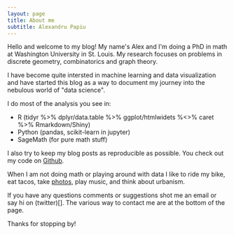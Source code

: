 ```yaml
---
layout: page
title: About me
subtitle: Alexandru Papiu
---
```


Hello and welcome to my blog! My name's Alex and I'm doing a PhD in math at Washington University in St. Louis. My research focuses on problems in discrete geometry, combinatorics and graph theory. 

I have become quite intersted in machine learning and data visualization and have started this blog as a way to document my journey into the nebulous world of "data science". 

I do most of the analysis you see in:  

- R (tidyr %>% dplyr/data.table %>% ggplot/htmlwidets %<>% caret %>% Rmarkdown/Shiny) 
- Python (pandas, scikit-learn in jupyter)
- SageMath (for pure math stuff)

I also try to keep my blog posts as reproducible as possible. You check out my code on [Github](https://github.com/apapiu?tab=repositories).

When I am not doing math or playing around with data I like to ride my bike, eat tacos, take [photos](http://alexpapiu.tumblr.com), play music, and think about urbanism.

If you have any questions comments or suggestions shot me an email or say hi on (twitter)[]. The various way to contact me are at the bottom of the page. 

Thanks for stopping by!
